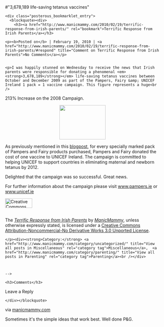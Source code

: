 #"3,678,189 life-saving tetanus vaccines"


    <div class="posterous_bookmarklet_entry">
      <blockquote><div>
		<h3><a href="http://www.manicmammy.com/2010/02/19/terrific-response-from-irish-parents/" rel="bookmark">Terrific Response from Irish Parents</a></h3>
	
	<p><b>Posted on</b> | February 19, 2010 | <a href="http://www.manicmammy.com/2010/02/19/terrific-response-from-irish-parents/#respond" title="Comment on Terrific Response from Irish Parents">No Comments</a></p>
	
	  
	<p>I was happily stunned on Wednesday to receive the news that Irish parents were responsible for donating a phenomenal <em><strong>3,678,189</strong></em> life-saving tetanus vaccines between October and December 2009 as part of the Pampers, Fairy &amp; UNICEF Ireland 1 pack = 1 vaccine campaign. This figure represents a huge<br />
213% Increase on the 2008 Campaign.</p>
<p style="text-align: center;"><a href="http://www.manicmammy.com/wp-content/uploads/2010/02/pampers3.jpg"><img title="pampers" src="http://www.manicmammy.com/wp-content/uploads/2010/02/pampers3.jpg" height="112" alt="" width="150" style="margin-left: 150px; margin-right: 150px;" /></a></p><p></p>
<p>As previously mentioned in this <a href="http://www.manicmammy.com/2009/10/01/natascha-me-and-charidee/" target="_blank">blogpost</a>, for every specially marked pack of Pampers and Fairy products purchased, Pampers and Fairy donated the cost of one vaccine to UNICEF Ireland. The campaign is committed to helping UNICEF to support countries in eliminating maternal and newborn tetanus by 2012.</p>
<p>Delighted that the campaign was so successful. Great news.</p>
<p>For further information about the campaign please visit <a href="http://www.pampers.ie/" target="_blank">www.pampers.ie</a> or <a href="http://www.unicef.ie/" target="_blank">www.unicef.ie</a></p>


<div><a href="http://creativecommons.org/licenses/by-nc-nd/3.0/" rel="license"><img src="http://i.creativecommons.org/l/by-nc-nd/3.0/88x31.png" height="31" alt="Creative Commons License" width="88" /></a><p><br />The <em><a href="http://www.manicmammy.com/2010/02/19/terrific-response-from-irish-parents/">Terrific Response from Irish Parents</a></em> by <em><a href="http://www.manicmammy.com">ManicMammy</a></em>, unless otherwise expressly stated, is licensed under a <a href="http://creativecommons.org/licenses/by-nc-nd/3.0/" rel="license">Creative Commons Attribution-Noncommercial-No Derivative Works 3.0 Unported License</a>.</p></div>

<p>
	
	</p><div><strong>Category:</strong> <a href="http://www.manicmammy.com/category/uncategorized/" title="View all posts in Miscellaneous" rel="category tag">Miscellaneous</a>,  <a href="http://www.manicmammy.com/category/parenting/" title="View all posts in Parenting" rel="category tag">Parenting</a><br /></div>
	
	
			
	-->
	
	<h3>Comments</h3>
	


<div>

			

	 


<p>Leave a Reply</p>



</div>


	
	
	</div></blockquote>

<div class="posterous_quote_citation">via <a href="http://www.manicmammy.com/2010/02/19/terrific-response-from-irish-parents/?utm_source=feedburner&amp;utm_medium=feed&amp;utm_campaign=Feed%3A+ManicmammysBlog+%28ManicMammy%27s+Blog%29&amp;utm_content=Google+Reader">manicmammy.com</a></div>
    <p>Sometimes it's the simple ideas that work best. Well done P&G.</p></div>
  